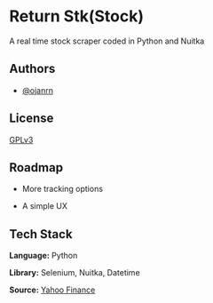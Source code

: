 
# Return Stk(Stock)

A real time stock scraper coded in Python and Nuitka


## Authors

- [@ojanrn](https://www.github.com/ojanrn)


## License

[GPLv3](https://choosealicense.com/licenses/gpl-3.0/)


## Roadmap

- More tracking options

- A simple UX


## Tech Stack

**Language:** Python

**Library:** Selenium, Nuitka, Datetime

**Source:** [Yahoo Finance](https://finance.yahoo.com)

